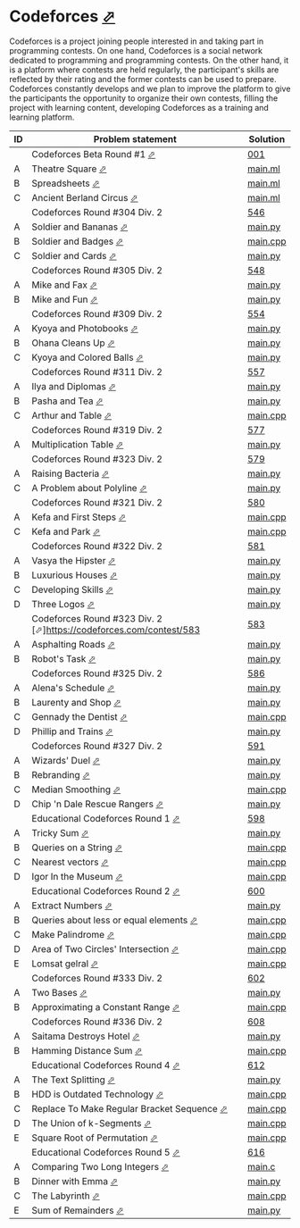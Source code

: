# Codeforces [⬀](https://codeforces.com/)

Codeforces is a project joining people interested in and taking part in programming contests. On one hand, Codeforces is a social network dedicated to programming and programming contests. On the other hand, it is a platform where contests are held regularly, the participant's skills are reflected by their rating and the former contests can be used to prepare. Codeforces constantly develops and we plan to improve the platform to give the participants the opportunity to organize their own contests, filling the project with learning content, developing Codeforces as a training and learning platform.

| ID | Problem statement                                                                          | Solution                   |
|----|--------------------------------------------------------------------------------------------|----------------------------|
|    | Codeforces Beta Round #1 [⬀](https://codeforces.com/contest/1)                             | [001](001/)                |
| A  | Theatre Square [⬀](https://codeforces.com/problemset/problem/1/A)                          | [main.ml](001/A/main.ml)   |
| B  | Spreadsheets [⬀](https://codeforces.com/problemset/problem/1/B)                            | [main.ml](001/B/main.ml)   |
| C  | Ancient Berland Circus [⬀](https://codeforces.com/problemset/problem/1/C)                  | [main.ml](001/C/main.ml)   |
|    | Codeforces Round #304 Div. 2                                                               | [546](546/)                |
| A  | Soldier and Bananas [⬀](https://codeforces.com/contest/546/problem/A)                      | [main.py](546/A/main.py)   |
| B  | Soldier and Badges [⬀](https://codeforces.com/contest/546/problem/B)                       | [main.cpp](546/B/main.cpp) |
| C  | Soldier and Cards [⬀](https://codeforces.com/contest/546/problem/C)                        | [main.py](546/C/main.py)   |
|    | Codeforces Round #305 Div. 2                                                               | [548](548/)                |
| A  | Mike and Fax [⬀](https://codeforces.com/problemset/problem/548/A)                          | [main.py](548/A/main.py)   |
| B  | Mike and Fun [⬀](https://codeforces.com/problemset/problem/548/B)                          | [main.py](548/B/main.py)   |
|    | Codeforces Round #309 Div. 2                                                               | [554](554/)                |
| A  | Kyoya and Photobooks [⬀](https://codeforces.com/problemset/problem/554/A)                  | [main.py](554/A/main.py)   |
| B  | Ohana Cleans Up [⬀](https://codeforces.com/problemset/problem/554/B)                       | [main.py](554/B/main.py)   |
| C  | Kyoya and Colored Balls [⬀](https://codeforces.com/problemset/problem/553/A)               | [main.py](554/C/main.py)   |
|    | Codeforces Round #311 Div. 2                                                               | [557](557/)                |
| A  | Ilya and Diplomas [⬀](https://codeforces.com/problemset/problem/557/A)                     | [main.py](557/A/main.py)   |
| B  | Pasha and Tea [⬀](https://codeforces.com/problemset/problem/557/B)                         | [main.py](557/B/main.py)   |
| C  | Arthur and Table [⬀](https://codeforces.com/problemset/problem/557/C)                      | [main.cpp](557/C/main.cpp) |
|    | Codeforces Round #319 Div. 2                                                               | [577](577/)                |
| A  | Multiplication Table [⬀](https://codeforces.com/problemset/problem/577/A)                  | [main.py](577/A/main.py)   |
|    | Codeforces Round #323 Div. 2                                                               | [579](579/)                |
| A  | Raising Bacteria [⬀](https://codeforces.com/problemset/problem/579/A)                      | [main.py](579/A/main.py)   |
| C  | A Problem about Polyline [⬀](https://codeforces.com/problemset/problem/578/A)              | [main.py](579/C/main.py)   |
|    | Codeforces Round #321 Div. 2                                                               | [580](580/)                |
| A  | Kefa and First Steps [⬀](https://codeforces.com/problemset/problem/580/A)                  | [main.cpp](580/A/main.cpp) |
| C  | Kefa and Park [⬀](https://codeforces.com/problemset/problem/580/C)                         | [main.cpp](580/C/main.cpp) |
|    | Codeforces Round #322 Div. 2                                                               | [581](581/)                |
| A  | Vasya the Hipster [⬀](https://codeforces.com/problemset/problem/581/A)                     | [main.py](581/A/main.py)   |
| B  | Luxurious Houses [⬀](https://codeforces.com/problemset/problem/581/B)                      | [main.py](581/B/main.py)   |
| C  | Developing Skills [⬀](https://codeforces.com/problemset/problem/581/C)                     | [main.py](581/C/main.py)   |
| D  | Three Logos [⬀](https://codeforces.com/problemset/problem/581/D)                           | [main.py](581/D/main.py)   |
|    | Codeforces Round #323 Div. 2 [⬀]https://codeforces.com/contest/583                         | [583](583/)                |
| A  | Asphalting Roads [⬀](https://codeforces.com/problemset/problem/583/A)                      | [main.py](583/A/main.py)   |
| B  | Robot's Task [⬀](https://codeforces.com/problemset/problem/583/B)                          | [main.py](583/B/main.py)   |
|    | Codeforces Round #325 Div. 2                                                               | [586](586/)                |
| A  | Alena's Schedule [⬀](https://codeforces.com/problemset/problem/586/A)                      | [main.py](586/A/main.py)   |
| B  | Laurenty and Shop [⬀](https://codeforces.com/problemset/problem/586/B)                     | [main.py](586/B/main.py)   |
| C  | Gennady the Dentist [⬀](https://codeforces.com/problemset/problem/585/A)                   | [main.cpp](586/C/main.cpp) |
| D  | Phillip and Trains [⬀](https://codeforces.com/problemset/problem/585/B)                    | [main.py](586/D/main.py)   |
|    | Codeforces Round #327 Div. 2                                                               | [591](591/)                |
| A  | Wizards' Duel [⬀](https://codeforces.com/problemset/problem/591/A)                         | [main.py](591/A/main.py)   |
| B  | Rebranding [⬀](https://codeforces.com/problemset/problem/591/B)                            | [main.py](591/B/main.py)   |
| C  | Median Smoothing [⬀](https://codeforces.com/problemset/problem/590/A)                      | [main.cpp](591/C/main.cpp) |
| D  | Chip 'n Dale Rescue Rangers [⬀](https://codeforces.com/problemset/problem/590/B)           | [main.py](591/D/main.py)   |
|    | Educational Codeforces Round 1 [⬀](https://codeforces.com/contest/598)                     | [598](598/)                |
| A  | Tricky Sum [⬀](https://codeforces.com/problemset/problem/598/A)                            | [main.py](598/A/main.py)   |
| B  | Queries on a String [⬀](https://codeforces.com/problemset/problem/598/B)                   | [main.cpp](598/B/main.cpp) |
| C  | Nearest vectors [⬀](https://codeforces.com/problemset/problem/598/C)                       | [main.cpp](598/C/main.cpp) |
| D  | Igor In the Museum [⬀](https://codeforces.com/problemset/problem/598/D)                    | [main.cpp](598/D/main.cpp) |
|    | Educational Codeforces Round 2 [⬀](https://codeforces.com/contest/600)                     | [600](600/)                |
| A  | Extract Numbers [⬀](https://codeforces.com/problemset/problem/600/A)                       | [main.py](600/A/main.py)   |
| B  | Queries about less or equal elements [⬀](https://codeforces.com/problemset/problem/600/B)  | [main.cpp](600/B/main.cpp) |
| C  | Make Palindrome [⬀](https://codeforces.com/problemset/problem/600/C)                       | [main.cpp](600/C/main.cpp) |
| D  | Area of Two Circles' Intersection [⬀](https://codeforces.com/problemset/problem/600/D)     | [main.cpp](600/D/main.cpp) |
| E  | Lomsat gelral [⬀](https://codeforces.com/problemset/problem/600/E)                         | [main.cpp](600/E/main.cpp) |
|    | Codeforces Round #333 Div. 2                                                               | [602](602/)                |
| A  | Two Bases [⬀](https://codeforces.com/problemset/problem/602/A)                             | [main.py](602/A/main.py)   |
| B  | Approximating a Constant Range [⬀](https://codeforces.com/problemset/problem/602/B)        | [main.cpp](602/B/main.cpp) |
|    | Codeforces Round #336 Div. 2                                                               | [608](608/)                |
| A  | Saitama Destroys Hotel [⬀](https://codeforces.com/contest/608/problem/A)                   | [main.py](608/A/main.py)   |
| B  | Hamming Distance Sum [⬀](https://codeforces.com/contest/608/problem/B)                     | [main.cpp](608/B/main.cpp) |
|    | Educational Codeforces Round 4 [⬀](https://codeforces.com/contest/612)                     | [612](612/)                |
| A  | The Text Splitting [⬀](https://codeforces.com/contest/612/problem/A)                       | [main.py](612/A/main.py)   |
| B  | HDD is Outdated Technology [⬀](https://codeforces.com/contest/612/problem/B)               | [main.cpp](612/B/main.cpp) |
| C  | Replace To Make Regular Bracket Sequence [⬀](https://codeforces.com/contest/612/problem/C) | [main.cpp](612/C/main.cpp) |
| D  | The Union of k-Segments [⬀](https://codeforces.com/contest/612/problem/D)                  | [main.cpp](612/D/main.cpp) |
| E  | Square Root of Permutation [⬀](https://codeforces.com/contest/612/problem/E)               | [main.cpp](612/E/main.cpp) |
|    | Educational Codeforces Round 5 [⬀](https://codeforces.com/contests/616)                    | [616](616/)                |
| A  | Comparing Two Long Integers [⬀](https://codeforces.com/contest/616/problem/A)              | [main.c](616/A/main.c)     |
| B  | Dinner with Emma [⬀](https://codeforces.com/contest/616/problem/B)                         | [main.py](616/B/main.py)   |
| C  | The Labyrinth [⬀](https://codeforces.com/contest/616/problem/C)                            | [main.cpp](616/C/main.cpp) |
| E  | Sum of Remainders [⬀](https://codeforces.com/contest/616/problem/E)                        | [main.py](616/E/main.py)   |

